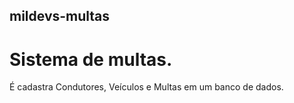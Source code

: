 ## mildevs-multas
# Sistema de multas.
É cadastra Condutores, Veículos e Multas em um banco de dados.
